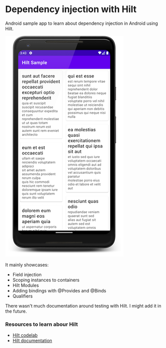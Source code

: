 # Dependency injection with Hilt

Android sample app to learn about dependency injection in Android using Hilt. 

![alt text](https://github.com/husaynhakeem/android-playground/blob/master/HiltSample/art/art.png)

It mainly showcases:
- Field injection
- Scoping instances to containers
- Hilt Modules
- Adding bindings with @Provides and @Binds
- Qualifiers

There wasn't much documentation around testing with Hilt. I might add it in the future.

### Resources to learn abour Hilt
- [Hilt codelab](codelabs.developers.google.com/codelabs/android-hilt)
- [Hilt documentation](https://developer.android.com/training/dependency-injection/hilt-android)
